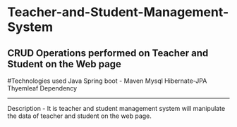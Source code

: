 # Teacher-and-Student-Management-System
CRUD Operations performed on Teacher and Student on the Web page
------------------------------------------------
#Technologies used 
Java
Spring boot - Maven
Mysql
Hibernate-JPA
Thyemleaf Dependency

----------------------------------------------
Description -
  It is teacher and student management system will manipulate the data of teacher and student on the web page.
